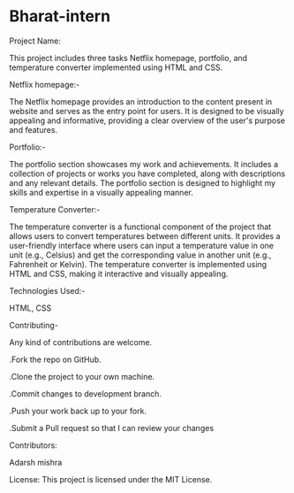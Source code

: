 # Bharat-intern

Project Name:

This project includes three tasks Netflix homepage, portfolio, and temperature converter implemented using HTML and CSS.

Netflix homepage:-

The Netflix homepage provides an introduction to the content present in  website and serves as the entry point for users. It is designed to be visually appealing and informative, providing a clear overview of the user's purpose and features.

Portfolio:-

The portfolio section showcases my work and achievements. It includes a collection of projects or works you have completed, along with descriptions and any relevant details. The portfolio section is designed to highlight my skills and expertise in a visually appealing manner.

Temperature Converter:-

The temperature converter is a functional component of the project that allows users to convert temperatures between different units. It provides a user-friendly interface where users can input a temperature value in one unit (e.g., Celsius) and get the corresponding value in another unit (e.g., Fahrenheit or Kelvin). The temperature converter is implemented using HTML and CSS, making it interactive and visually appealing.

Technologies Used:-

HTML, CSS

Contributing-

Any kind of contributions are welcome.

.Fork the repo on GitHub.

.Clone the project to your own machine.

.Commit changes to development branch.

.Push your work back up to your fork.

.Submit a Pull request so that I can review your changes

Contributors:

Adarsh mishra

License: This project is licensed under the MIT License.
